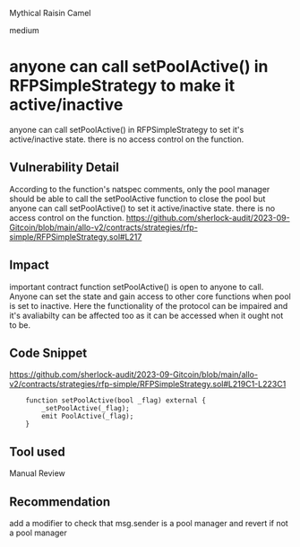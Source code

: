 Mythical Raisin Camel

medium

# anyone can call setPoolActive() in RFPSimpleStrategy to make it active/inactive
anyone can call setPoolActive() in RFPSimpleStrategy to set it's active/inactive state. there is no access control on the function. 

## Vulnerability Detail
According to the function's natspec comments, only the pool manager should be able to call the setPoolActive function to close the pool  but anyone can call setPoolActive() to set it active/inactive state. there is no access control on the function. 
https://github.com/sherlock-audit/2023-09-Gitcoin/blob/main/allo-v2/contracts/strategies/rfp-simple/RFPSimpleStrategy.sol#L217

## Impact
important contract function setPoolActive() is open to anyone to call. Anyone can set the state and gain access to other core functions when pool is set to inactive. Here the functionality of the protocol can be impaired and it's avaliabilty can be affected too as it can be accessed when it ought not to be. 

## Code Snippet
https://github.com/sherlock-audit/2023-09-Gitcoin/blob/main/allo-v2/contracts/strategies/rfp-simple/RFPSimpleStrategy.sol#L219C1-L223C1
```solidity
    function setPoolActive(bool _flag) external {
        _setPoolActive(_flag);
        emit PoolActive(_flag);
    }

```
## Tool used

Manual Review

## Recommendation
add a modifier to check that msg.sender is a pool manager and revert if not a pool manager 